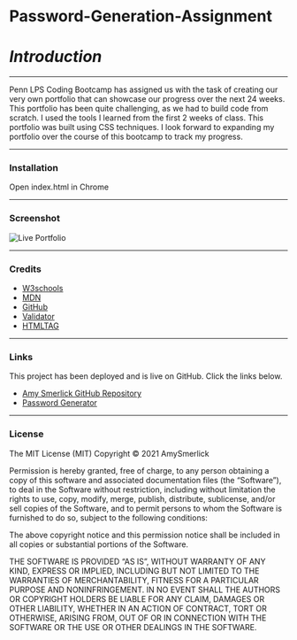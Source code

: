 # Password-Generation-Assignment<Portfolio>

# _**Introduction**_
***
Penn LPS Coding Bootcamp has assigned us with the task of creating our very own portfolio that can showcase our progress over the next 24 weeks. This portfolio has been quite challenging, as we had to build code from scratch. I used the tools I learned from the first 2 weeks of class. This portfolio was built using CSS techniques. I look forward to expanding my portfolio over the course of this bootcamp to track my progress.

***
### __Installation__


Open index.html in Chrome

***
### __Screenshot__
![Live Portfolio](https://user-images.githubusercontent.com/77814900/111086346-01ad0380-84f2-11eb-9d56-e30e0019e785.png)

***
### __Credits__

- [W3schools](https://www.w3schools.com/)
- [MDN](https://developer.mozilla.org/en-US/docs/Web/CSS/CSS_Selectors)
- [GitHub](https://coding-boot-camp.github.io/full-stack/github/professional-readme-guide)
- [Validator](https://validator.w3.org/)
- [HTMLTAG](https://medium.com/@zac_heisey/7-alternatives-to-the-div-html-tag-7c888c7b5036)

***
### __Links__

This project has been deployed and is live on GitHub. Click the links below.

-  [Amy Smerlick GitHub Repository](https://github.com/amysmerlick)
-   [Password Generator](https://amysmerlick.github.io/Password-Generation-Assignment)

***
### __License__

The MIT License (MIT)
Copyright © 2021 AmySmerlick

Permission is hereby granted, free of charge, to any person obtaining a copy of this software and associated documentation files (the “Software”), to deal in the Software without restriction, including without limitation the rights to use, copy, modify, merge, publish, distribute, sublicense, and/or sell copies of the Software, and to permit persons to whom the Software is furnished to do so, subject to the following conditions:

The above copyright notice and this permission notice shall be included in all copies or substantial portions of the Software.

THE SOFTWARE IS PROVIDED “AS IS”, WITHOUT WARRANTY OF ANY KIND, EXPRESS OR IMPLIED, INCLUDING BUT NOT LIMITED TO THE WARRANTIES OF MERCHANTABILITY, FITNESS FOR A PARTICULAR PURPOSE AND NONINFRINGEMENT. IN NO EVENT SHALL THE AUTHORS OR COPYRIGHT HOLDERS BE LIABLE FOR ANY CLAIM, DAMAGES OR OTHER LIABILITY, WHETHER IN AN ACTION OF CONTRACT, TORT OR OTHERWISE, ARISING FROM, OUT OF OR IN CONNECTION WITH THE SOFTWARE OR THE USE OR OTHER DEALINGS IN THE SOFTWARE.
